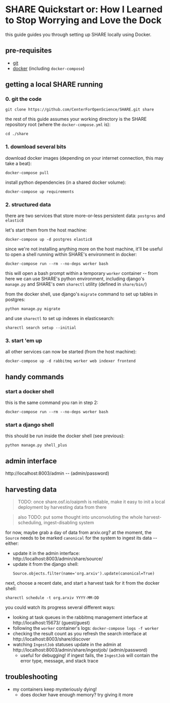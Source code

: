 # SHARE Quickstart or: How I Learned to Stop Worrying and Love the Dock

this guide guides you through setting up SHARE locally using Docker.

## pre-requisites
- [git](https://git-scm.com/)
- [docker](https://www.docker.com/) (including `docker-compose`)

## getting a local SHARE running

### 0. git the code
```
git clone https://github.com/CenterForOpenScience/SHARE.git share
```
the rest of this guide assumes your working directory is the SHARE repository root
(where the `docker-compose.yml` is):
```
cd ./share
```

### 1. download several bits
download docker images (depending on your internet connection, this may take a beat):
```
docker-compose pull
```
install python dependencies (in a shared docker volume):
```
docker-compose up requirements
```

### 2. structured data
there are two services that store more-or-less persistent data: `postgres` and `elastic8`

let's start them from the host machine:
```
docker-compose up -d postgres elastic8
```

since we're not installing anything more on the host machine, it'll be useful to open
a shell running within SHARE's environment in docker:
```
docker-compose run --rm --no-deps worker bash
```
this will open a bash prompt within a temporary `worker` container -- from here we can
use SHARE's python environment, including django's `manage.py` and SHARE's own `sharectl`
utility (defined in `share/bin/`)

from the docker shell, use django's `migrate` command to set up tables in postgres:
```
python manage.py migrate
```
and use `sharectl` to set up indexes in elasticsearch:
```
sharectl search setup --initial
```

### 3. start 'em up
all other services can now be started (from the host machine):
```
docker-compose up -d rabbitmq worker web indexer frontend
```

## handy commands

### start a docker shell

this is the same command you ran in step 2:

```
docker-compose run --rm --no-deps worker bash
```

### start a django shell

this should be run inside the docker shell (see previous):

```
python manage.py shell_plus
```

## admin interface
http://localhost:8003/admin -- (admin/password)

## harvesting data
> TODO: once share.osf.io/oaipmh is reliable, make it easy to init a local deployment by harvesting data from there

> also TODO: put some thought into unconvoluting the whole harvest-scheduling, ingest-disabling system

for now, maybe grab a day of data from arxiv.org? at the moment, the `Source` needs to be marked
`canonical` for the system to ingest its data -- either:
  - update it in the admin interface: http://localhost:8003/admin/share/source/
  - update it from the django shell:
    ```
    Source.objects.filter(name='org.arxiv').update(canonical=True)
    ```

next, choose a recent date, and start a harvest task for it from the docker shell:

```
sharectl schedule -t org.arxiv YYYY-MM-DD
```

you could watch its progress several different ways:
  - looking at task queues in the rabbitmq management interface at http://localhost:15673/ (guest/guest)
  - following the `worker` container's logs: `docker-compose logs -f worker`
  - checking the result count as you refresh the search interface at http://localhost:8003/share/discover
  - watching `IngestJob` statuses update in the admin at http://localhost:8003/admin/share/ingestjob/ (admin/password)
    - useful for debugging! if ingest fails, the `IngestJob` will contain the error type, message, and stack trace

## troubleshooting
- my containers keep mysteriously dying!
  - does docker have enough memory? try giving it more
